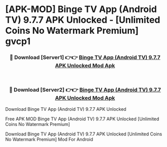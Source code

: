 # [APK-MOD] Binge TV App (Android TV) 9.7.7 APK Unlocked - [Unlimited Coins No Watermark Premium] gvcp1



<div align="center">
<h3>🔴 Download [Server1] 👉👉 <a href="https://momento.my/?title=Binge_TV_App_(Android_TV)_9.7.7_APK_Unlocked">Binge TV App (Android TV) 9.7.7 APK Unlocked Mod Apk</a></h3><br>

<h3>🔴 Download [Server2] 👉👉 <a href="https://momento.my/?title=Binge_TV_App_(Android_TV)_9.7.7_APK_Unlocked">Binge TV App (Android TV) 9.7.7 APK Unlocked Mod Apk</a></h3>
</div>



Download Binge TV App (Android TV) 9.7.7 APK Unlocked 

Free APK MOD Binge TV App (Android TV) 9.7.7 APK Unlocked [Unlimited Coins No Watermark Premium]

Download Binge TV App (Android TV) 9.7.7 APK Unlocked [Unlimited Coins No Watermark Premium] Mod For Android
